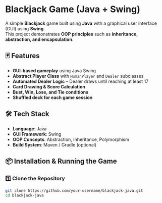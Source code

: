 # Blackjack Game (Java + Swing)

A simple **Blackjack** game built using **Java** with a graphical user interface (GUI) using **Swing**.  
This project demonstrates **OOP principles** such as **inheritance, abstraction, and encapsulation**.  

## 🃏 Features
- **GUI-based gameplay** using Java Swing  
- **Abstract Player Class** with `HumanPlayer` and `Dealer` subclasses  
- **Automated Dealer Logic** – Dealer draws until reaching at least 17  
- **Card Drawing & Score Calculation**  
- **Bust, Win, Lose, and Tie conditions**  
- **Shuffled deck for each game session**  

## 🛠️ Tech Stack
- **Language**: Java  
- **GUI Framework**: Swing  
- **OOP Concepts**: Abstraction, Inheritance, Polymorphism  
- **Build System**: Maven / Gradle (optional)  

## 📦 Installation & Running the Game
### 1️⃣ Clone the Repository
```bash
git clone https://github.com/your-username/blackjack-java.git
cd blackjack-java
